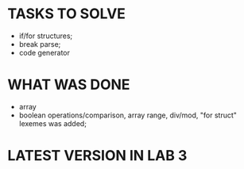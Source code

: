 # TASKS TO SOLVE

* if/for structures;
* break parse;
* сode generator

# WHAT WAS DONE

* array
* boolean operations/comparison, array range, div/mod, "for struct" lexemes was added;

# LATEST VERSION IN LAB 3
